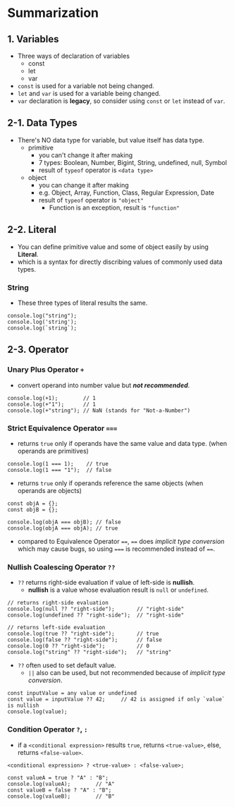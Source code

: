 # Summarization
    
## 1. Variables

* Three ways of declaration of variables
    * const
    * let
    * var
* `const` is used for a variable not being changed.
* `let` and `var` is used for a variable being changed.
* `var` declaration is **legacy**, so consider using `const` or `let` instead of `var`.

## 2-1. Data Types

* There's NO data type for variable, but value itself has data type.
    * primitive
        * you can't change it after making
        * 7 types: Boolean, Number, Bigint, String, undefined, null, Symbol
        * result of `typeof` operator is `<data type>`
    * object
        * you can change it after making
        * e.g. Object, Array, Function, Class, Regular Expression, Date
        * result of `typeof` operator is `"object"`
            * Function is an exception, result is `"function"`

## 2-2. Literal

* You can define primitive value and some of object easily by using **Literal**.
* which is a syntax for directly discribing values of commonly used data types.

### String

* These three types of literal results the same.
```
console.log("string");
console.log('string');
console.log(`string`);
```       

## 2-3. Operator

### Unary Plus Operator `+`
* convert operand into number value but ***not recommended***.
```
console.log(+1);        // 1
console.log(+"1");      // 1
console.log(+"string"); // NaN (stands for "Not-a-Number")
```

### Strict Equivalence Operator `===`
* returns `true` only if operands have the same value and data type. (when operands are primitives)
```
console.log(1 === 1);    // true
console.log(1 === "1");  // false
```
* returns `true` only if operands reference the same objects (when operands are objects)
```
const objA = {};
const objB = {};

console.log(objA === objB); // false
console.log(objA === objA); // true
```
* compared to Equivalence Operator `==`, `==` does *implicit type conversion* which may cause bugs, so using `===` is recommended instead of `==`.

### Nullish Coalescing Operator `??`

* `??` returns right-side evaluation if value of left-side is **nullish**.
    * **nullish** is a value whose evaluation result is `null` or `undefined`.
```
// returns right-side evaluation
console.log(null ?? "right-side");       // "right-side"
console.log(undefined ?? "right-side");  // "right-side"

// returns left-side evaluation
console.log(true ?? "right-side");       // true
console.log(false ?? "right-side");      // false
console.log(0 ?? "right-side");          // 0
console.log("string" ?? "right-side");   // "string"
```

* `??` often used to set default value.
    * `||` also can be used, but not recommended because of *implicit type conversion*.
```
const inputValue = any value or undefined
const value = inputValue ?? 42;     // 42 is assigned if only `value` is nullish
console.log(value);
```

### Condition Operator `?`, `:`

* if a `<conditional expression>` results `true`, returns `<true-value>`, else, returns `<false-value>`.
```
<conditional expression> ? <true-value> : <false-value>;

const valueA = true ? "A" : "B";
console.log(valueA);        // "A"
const valueB = false ? "A" : "B";
console.log(valueB);        // "B"
```

